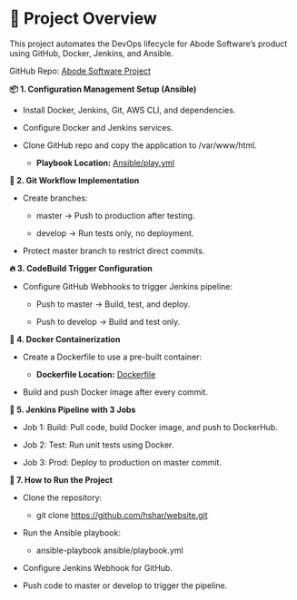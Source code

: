 # 🚀 Project Overview

This project automates the DevOps lifecycle for Abode Software’s product using GitHub, Docker, Jenkins, and Ansible.

GitHub Repo: [Abode Software Project](https://github.com/hshar/website.git )

**📦 1. Configuration Management Setup (Ansible)**
- Install Docker, Jenkins, Git, AWS CLI, and dependencies.

- Configure Docker and Jenkins services.

- Clone GitHub repo and copy the application to /var/www/html.

   - **Playbook Location:** [Ansible/play.yml](https://github.com/)

**🔀 2. Git Workflow Implementation**
- Create branches:

   - master → Push to production after testing.

   - develop → Run tests only, no deployment.

- Protect master branch to restrict direct commits.

**🔥 3. CodeBuild Trigger Configuration**
- Configure GitHub Webhooks to trigger Jenkins pipeline:

   - Push to master → Build, test, and deploy.

   - Push to develop → Build and test only.

**🐳 4. Docker Containerization**
- Create a Dockerfile to use a pre-built container:

   - **Dockerfile Location:** [Dockerfile](https://github.com/)

- Build and push Docker image after every commit.

**📝 5. Jenkins Pipeline with 3 Jobs**

- Job 1: Build: Pull code, build Docker image, and push to DockerHub.

- Job 2: Test: Run unit tests using Docker.

- Job 3: Prod: Deploy to production on master commit.

**🎯 7. How to Run the Project**
- Clone the repository:
  
   - git clone https://github.com/hshar/website.git
   
- Run the Ansible playbook:
  
   - ansible-playbook ansible/playbook.yml
     
- Configure Jenkins Webhook for GitHub.

- Push code to master or develop to trigger the pipeline.


